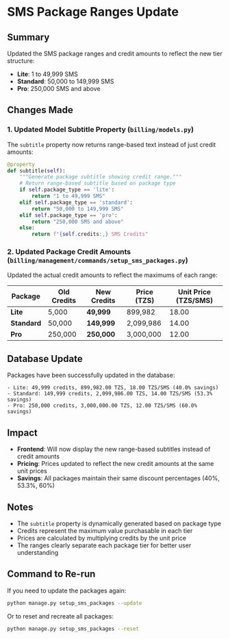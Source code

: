 # SMS Package Ranges Update

## Summary

Updated the SMS package ranges and credit amounts to reflect the new tier structure:

- **Lite**: 1 to 49,999 SMS
- **Standard**: 50,000 to 149,999 SMS  
- **Pro**: 250,000 SMS and above

## Changes Made

### 1. Updated Model Subtitle Property (`billing/models.py`)

The `subtitle` property now returns range-based text instead of just credit amounts:

```python
@property
def subtitle(self):
    """Generate package subtitle showing credit range."""
    # Return range-based subtitle based on package type
    if self.package_type == 'lite':
        return "1 to 49,999 SMS"
    elif self.package_type == 'standard':
        return "50,000 to 149,999 SMS"
    elif self.package_type == 'pro':
        return "250,000 SMS and above"
    else:
        return f"{self.credits:,} SMS Credits"
```

### 2. Updated Package Credit Amounts (`billing/management/commands/setup_sms_packages.py`)

Updated the actual credit amounts to reflect the maximums of each range:

| Package | Old Credits | New Credits | Price (TZS) | Unit Price (TZS/SMS) |
|---------|------------|-------------|-------------|---------------------|
| **Lite** | 5,000 | **49,999** | 899,982 | 18.00 |
| **Standard** | 50,000 | **149,999** | 2,099,986 | 14.00 |
| **Pro** | 250,000 | **250,000** | 3,000,000 | 12.00 |

## Database Update

Packages have been successfully updated in the database:

```
- Lite: 49,999 credits, 899,982.00 TZS, 18.00 TZS/SMS (40.0% savings)
- Standard: 149,999 credits, 2,099,986.00 TZS, 14.00 TZS/SMS (53.3% savings)
- Pro: 250,000 credits, 3,000,000.00 TZS, 12.00 TZS/SMS (60.0% savings)
```

## Impact

- **Frontend**: Will now display the new range-based subtitles instead of credit amounts
- **Pricing**: Prices updated to reflect the new credit amounts at the same unit prices
- **Savings**: All packages maintain their same discount percentages (40%, 53.3%, 60%)

## Notes

- The `subtitle` property is dynamically generated based on package type
- Credits represent the maximum value purchasable in each tier
- Prices are calculated by multiplying credits by the unit price
- The ranges clearly separate each package tier for better user understanding

## Command to Re-run

If you need to update the packages again:

```bash
python manage.py setup_sms_packages --update
```

Or to reset and recreate all packages:

```bash
python manage.py setup_sms_packages --reset
```

